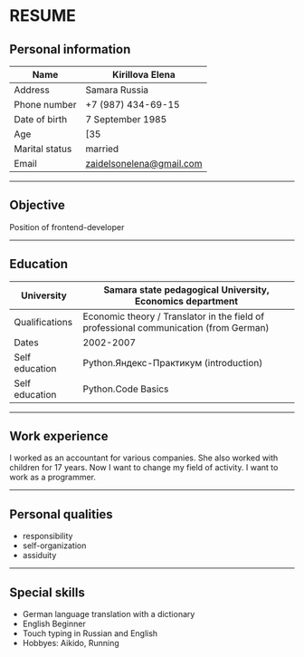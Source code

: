 # RESUME
## Personal information

|Name|Kirillova Elena|
| ------ | ------ |
|Address |Samara Russia |
| Phone number | +7 (987) 434-69-15 |
| Date of birth| 7 September 1985 |
| Age| [35|
| Marital status | married |
| Email | zaidelsonelena@gmail.com |

***
## Objective
Position of frontend-developer


***
## Education

|University| Samara state pedagogical University, Economics department|
|-------|------|
|Qualifications|Economic theory / Translator in the field of professional communication (from German)|
|Dates|2002-2007|
|Self education| Python.Яндекс-Практикум (introduction)|
|Self education|Python.Code Basics

***

## Work experience
I worked as an accountant for various companies. She also worked with children for 17 years.
Now I want to change my field of activity. I want to work as a programmer.

***
## Personal qualities
- responsibility
- self-organization
- assiduity

***
## Special skills 
- German language translation with a dictionary
- English Beginner
- Touch typing in Russian and English
- Hobbyes: Aikido, Running